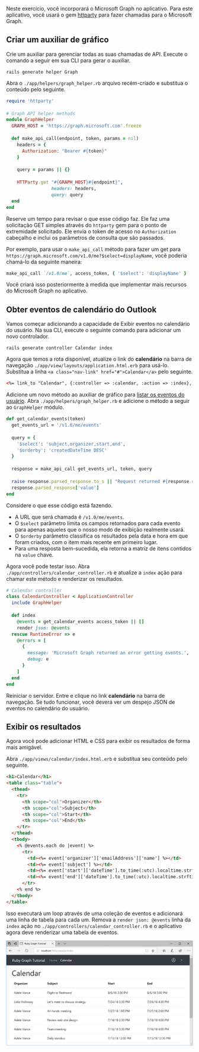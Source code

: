 <!-- markdownlint-disable MD002 MD041 -->

Neste exercício, você incorporará o Microsoft Graph no aplicativo. Para este aplicativo, você usará o gem [httparty](https://github.com/jnunemaker/httparty) para fazer chamadas para o Microsoft Graph.

## <a name="create-a-graph-helper"></a>Criar um auxiliar de gráfico

Crie um auxiliar para gerenciar todas as suas chamadas de API. Execute o comando a seguir em sua CLI para gerar o auxiliar.

```Shell
rails generate helper Graph
```

Abra o `./app/helpers/graph_helper.rb` arquivo recém-criado e substitua o conteúdo pelo seguinte.

```ruby
require 'httparty'

# Graph API helper methods
module GraphHelper
  GRAPH_HOST = 'https://graph.microsoft.com'.freeze

  def make_api_call(endpoint, token, params = nil)
    headers = {
      Authorization: "Bearer #{token}"
    }

    query = params || {}

    HTTParty.get "#{GRAPH_HOST}#{endpoint}",
                 headers: headers,
                 query: query
  end
end
```

Reserve um tempo para revisar o que esse código faz. Ele faz uma solicitação GET simples através do `httparty` gem para o ponto de extremidade solicitado. Ele envia o token de acesso no `Authorization` cabeçalho e inclui os parâmetros de consulta que são passados.

Por exemplo, para usar o `make_api_call` método para fazer um get para `https://graph.microsoft.com/v1.0/me?$select=displayName`, você poderia chamá-lo da seguinte maneira:

```ruby
make_api_call `/v1.0/me`, access_token, { '$select': 'displayName' }
```

Você criará isso posteriormente à medida que implementar mais recursos do Microsoft Graph no aplicativo.

## <a name="get-calendar-events-from-outlook"></a>Obter eventos de calendário do Outlook

Vamos começar adicionando a capacidade de Exibir eventos no calendário do usuário. Na sua CLI, execute o seguinte comando para adicionar um novo controlador.

```Shell
rails generate controller Calendar index
```

Agora que temos a rota disponível, atualize o link do **calendário** na barra de navegação `./app/view/layouts/application.html.erb` para usá-lo. Substitua a linha `<a class="nav-link" href="#">Calendar</a>` pelo seguinte.

```html
<%= link_to "Calendar", {:controller => :calendar, :action => :index}, class: "nav-link#{' active' if controller.controller_name == 'calendar'}" %>
```

Adicione um novo método ao auxiliar de gráfico para [listar os eventos do usuário](https://developer.microsoft.com/en-us/graph/docs/api-reference/v1.0/api/user_list_events). Abra `./app/helpers/graph_helper.rb` e adicione o método a seguir ao `GraphHelper` módulo.

```ruby
def get_calendar_events(token)
  get_events_url = '/v1.0/me/events'

  query = {
    '$select': 'subject,organizer,start,end',
    '$orderby': 'createdDateTime DESC'
  }

  response = make_api_call get_events_url, token, query

  raise response.parsed_response.to_s || "Request returned #{response.code}" unless response.code == 200
  response.parsed_response['value']
end
```

Considere o que esse código está fazendo.

- A URL que será chamada é `/v1.0/me/events`.
- O `$select` parâmetro limita os campos retornados para cada evento para apenas aqueles que o nosso modo de exibição realmente usará.
- O `$orderby` parâmetro classifica os resultados pela data e hora em que foram criados, com o item mais recente em primeiro lugar.
- Para uma resposta bem-sucedida, ela retorna a matriz de itens contidos na `value` chave.

Agora você pode testar isso. Abra `./app/controllers/calendar_controller.rb` e atualize a `index` ação para chamar este método e renderizar os resultados.

```ruby
# Calendar controller
class CalendarController < ApplicationController
  include GraphHelper

  def index
    @events = get_calendar_events access_token || []
    render json: @events
  rescue RuntimeError => e
    @errors = [
      {
        message: 'Microsoft Graph returned an error getting events.',
        debug: e
      }
    ]
  end
end
```

Reiniciar o servidor. Entre e clique no link **calendário** na barra de navegação. Se tudo funcionar, você deverá ver um despejo JSON de eventos no calendário do usuário.

## <a name="display-the-results"></a>Exibir os resultados

Agora você pode adicionar HTML e CSS para exibir os resultados de forma mais amigável.

Abra `./app/views/calendar/index.html.erb` e substitua seu conteúdo pelo seguinte.

```html
<h1>Calendar</h1>
<table class="table">
  <thead>
    <tr>
      <th scope="col">Organizer</th>
      <th scope="col">Subject</th>
      <th scope="col">Start</th>
      <th scope="col">End</th>
    </tr>
  </thead>
  <tbody>
    <% @events.each do |event| %>
      <tr>
        <td><%= event['organizer']['emailAddress']['name'] %></td>
        <td><%= event['subject'] %></td>
        <td><%= event['start']['dateTime'].to_time(:utc).localtime.strftime('%-m/%-d/%y %l:%M %p') %></td>
        <td><%= event['end']['dateTime'].to_time(:utc).localtime.strftime('%-m/%-d/%y %l:%M %p') %></td>
      </tr>
    <% end %>
  </tbody>
</table>
```

Isso executará um loop através de uma coleção de eventos e adicionará uma linha de tabela para cada um. Remova a `render json: @events` linha da `index` ação no `./app/controllers/calendar_controller.rb` e o aplicativo agora deve renderizar uma tabela de eventos.

![Uma captura de tela da tabela de eventos](./images/add-msgraph-01.png)
